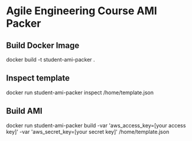 # Agile Engineering Course AMI Packer

## Build Docker Image

docker build -t student-ami-packer .

## Inspect template

docker run student-ami-packer inspect /home/template.json

## Build AMI

docker run student-ami-packer build -var 'aws_access_key=[your access key]' -var 'aws_secret_key=[your secret key]' /home/template.json
